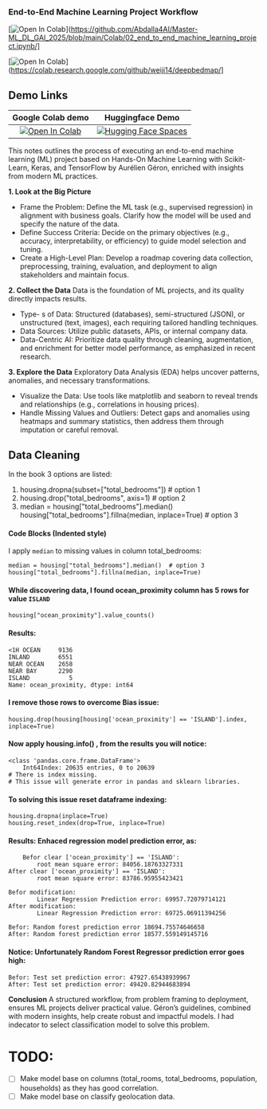 
### End-to-End Machine Learning Project Workflow

[![Open In Colab](https://colab.research.google.com/assets/colab-badge.svg)](https://github.com/Abdalla4AI/Master-ML_DL_GAI_2025/blob/main/Colab/02_end_to_end_machine_learning_project.ipynb/]

[![Open In Colab](https://colab.research.google.com/assets/colab-badge.svg)](https://colab.research.google.com/github/weiji14/deepbedmap/]

## Demo Links
| Google Colab demo | Huggingface Demo |
|:-:|:-:|
|[![Open In Colab](https://colab.research.google.com/assets/colab-badge.svg)](https://colab.research.google.com/drive/1ICa2nh3mbflJCrJ4oKNUHWTZ9_vTJw8F?usp=sharing)|  [![Hugging Face Spaces](https://img.shields.io/badge/%F0%9F%A4%97%20Hugging%20Face-Spaces-blue)](https://huggingface.co/spaces/akhaliq/yolov7)|

This notes outlines the process of executing an end-to-end machine learning (ML) project based on Hands-On Machine Learning with Scikit-Learn, Keras, and TensorFlow by Aurélien Géron, enriched with insights from modern ML practices.

**1. Look at the Big Picture**
- Frame the Problem: Define the ML task (e.g., supervised regression) in alignment with business goals. Clarify how the model will be used and specify the nature of the data.
- Define Success Criteria: Decide on the primary objectives (e.g., accuracy, interpretability, or efficiency) to guide model selection and tuning.
- Create a High-Level Plan: Develop a roadmap covering data collection, preprocessing, training, evaluation, and deployment to align stakeholders and maintain focus.

**2. Collect the Data**
Data is the foundation of ML projects, and its quality directly impacts results.

- Type- s of Data: Structured (databases), semi-structured (JSON), or unstructured (text, images), each requiring tailored handling techniques.
- Data Sources: Utilize public datasets, APIs, or internal company data.
- Data-Centric AI: Prioritize data quality through cleaning, augmentation, and enrichment for better model performance, as emphasized in recent research.

**3. Explore the Data**
Exploratory Data Analysis (EDA) helps uncover patterns, anomalies, and necessary transformations.

- Visualize the Data: Use tools like matplotlib and seaborn to reveal trends and relationships (e.g., correlations in housing prices).
- Handle Missing Values and Outliers: Detect gaps and anomalies using heatmaps and summary statistics, then address them through imputation or careful removal.

## Data Cleaning
In the book 3 options are listed:

1. housing.dropna(subset=["total_bedrooms"])    # option 1
2. housing.drop("total_bedrooms", axis=1)       # option 2
3. median = housing["total_bedrooms"].median()  
    housing["total_bedrooms"].fillna(median, inplace=True) # option 3

#### Code Blocks (Indented style)

I apply `median` to missing values in column total_bedrooms:

    median = housing["total_bedrooms"].median()  # option 3
    housing["total_bedrooms"].fillna(median, inplace=True)
    

#### While discovering data, I found ocean_proximity column has 5 rows for value `ISLAND`

    housing["ocean_proximity"].value_counts()
		
#### Results:
	<1H OCEAN     9136
    INLAND        6551
    NEAR OCEAN    2658
    NEAR BAY      2290
    ISLAND           5
    Name: ocean_proximity, dtype: int64

#### I remove those rows to overcome Bias issue:
    housing.drop(housing[housing['ocean_proximity'] == 'ISLAND'].index, inplace=True)

#### Now apply housing.info() , from the results you will notice:
	<class 'pandas.core.frame.DataFrame'>
        Int64Index: 20635 entries, 0 to 20639
	# There is index missing.
	# This issue will generate error in pandas and sklearn libraries. 

#### To solving this issue reset dataframe indexing:
    housing.dropna(inplace=True) 
    housing.reset_index(drop=True, inplace=True)

#### Results: Enhaced regression model prediction error, as:
        Befor clear ['ocean_proximity'] == 'ISLAND': 
	 		root mean square error: 84056.18763327331
	After clear ['ocean_proximity'] == 'ISLAND': 
	 		root mean square error: 83786.95955423421

	Befor modification: 
			Linear Regression Prediction error: 69957.72079714121
	After modification: 
			Linear Regression Prediction error: 69725.06911394256

	Befor: Random forest prediction error 18694.75574646658
	After: Random forest prediction error 18577.559149145716

    

#### Notice: Unfortunately Random Forest Regressor prediction error goes high:
	Befor: Test set prediction error: 47927.65438939967
	After: Test set prediction error: 49420.82944683894


**Conclusion**
A structured workflow, from problem framing to deployment, ensures ML projects deliver practical value. Géron’s guidelines, combined with modern insights, help create robust and impactful models.
I had indecator to select classification model to solve this problem.


TODO:
=============
- [ ] Make model base on columns (total_rooms, total_bedrooms, population, households) as they has good correlation.
- [ ] Make model base on classify geolocation data. 
